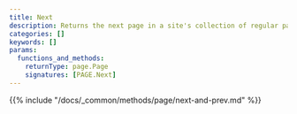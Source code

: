 ```yaml
---
title: Next
description: Returns the next page in a site's collection of regular pages, relative to the current page.
categories: []
keywords: []
params:
  functions_and_methods:
    returnType: page.Page
    signatures: [PAGE.Next]
---
```


{{% include "/docs/_common/methods/page/next-and-prev.md" %}}
